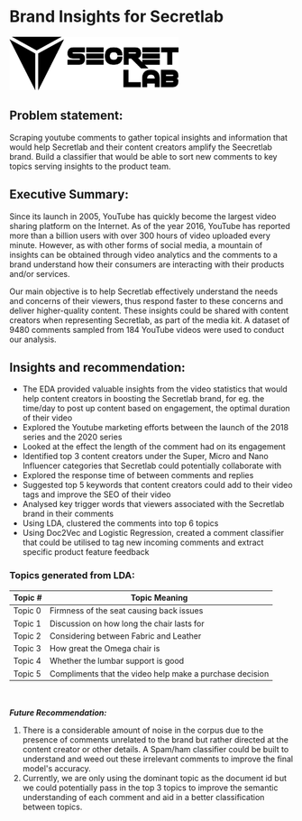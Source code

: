 # Brand Insights for Secretlab

<img src="logo-1.png" width="300"/>


## Problem statement:
Scraping youtube comments to gather topical insights and information that would help Secretlab and their content creators amplify the Seecretlab brand. 
Build a classifier that would be able to sort new comments to key topics serving insights to the product team.

## Executive Summary:
Since its launch in 2005, YouTube has quickly become the largest video sharing platform on the Internet. As of the year 2016, YouTube has reported more than a billion users with over 300 hours of video uploaded every minute. However, as with other forms of social media, a mountain of insights can be obtained through video analytics and the comments to a brand understand how their consumers are interacting with their products and/or services.

Our main objective is to help Secretlab effectively understand the needs and concerns of their viewers, thus respond faster to these concerns and deliver higher-quality content. These insights could be shared with content creators when representing Secretlab, as part of the media kit. A dataset of 9480 comments sampled from 184 YouTube videos were used to conduct our analysis.


## Insights and recommendation:
* The EDA provided valuable insights from the video statistics that would help content creators in boosting the Secretlab brand, for eg. the time/day to post up content based on engagement, the optimal duration of their video
* Explored the Youtube marketing efforts between the launch of the 2018 series and the 2020 series
* Looked at the effect the length of the comment had on its engagement
* Identified top 3 content creators under the Super, Micro and Nano Influencer categories that Secretlab could potentially collaborate with
* Explored the response time of between comments and replies
* Suggested top 5 keywords that content creators could add to their video tags and improve the SEO of their video
* Analysed key trigger words that viewers associated with the Secretlab brand in their comments
* Using LDA, clustered the comments into top 6 topics    
* Using Doc2Vec and Logistic Regression, created a comment classifier that could be utilised to tag new incoming comments and extract specific product feature feedback

### Topics generated from LDA:
|Topic #| Topic Meaning|
|-------|--------------|
|Topic 0|Firmness of the seat causing back issues|
|Topic 1|Discussion on how long the chair lasts for|
|Topic 2|Considering between Fabric and Leather|
|Topic 3|How great the Omega chair is|
|Topic 4|Whether the lumbar support is good|
|Topic 5|Compliments that the video help make a purchase decision|


<br></br>
***Future Recommendation:***
1. There is a considerable amount of noise in the corpus due to the presence of comments unrelated to the brand but rather directed at the content creator or other details. A Spam/ham classifier could be built to understand and weed out these irrelevant comments to improve the final model's accuracy.
2. Currently, we are only using the dominant topic as the document id but we could potentially pass in the top 3 topics to improve the semantic understanding of each comment and aid in a better classification between topics.  

